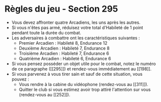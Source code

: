 # Règles du jeu - Section 295

- Vous devez affronter quatre Arcadiens, les uns après les autres.
- Si vous n'êtes pas armé, réduisez votre total d'Habileté de 1 point pendant toute la durée du combat.
- Les adversaires à combattre ont les caractéristiques suivantes :
  - Premier Arcadien : Habileté 8, Endurance 12
  - Deuxième Arcadien : Habileté 7, Endurance 8
  - Troisième Arcadien : Habileté 7, Endurance 6
  - Quatrième Arcadien : Habileté 6, Endurance 6
- Si vous pensez posséder un objet utile pour le combat, notez le numéro de ce paragraphe ([[295]]) et rendez-vous immédiatement au [[198]].
- Si vous parvenez à vous tirer sain et sauf de cette situation, vous pouvez :
  - Vous rendre à la cabine du vidéophone (rendez-vous au [[311]]).
  - Quitter le club si vous estimez avoir trop attiré l'attention sur vous (rendez-vous au [[252]]).